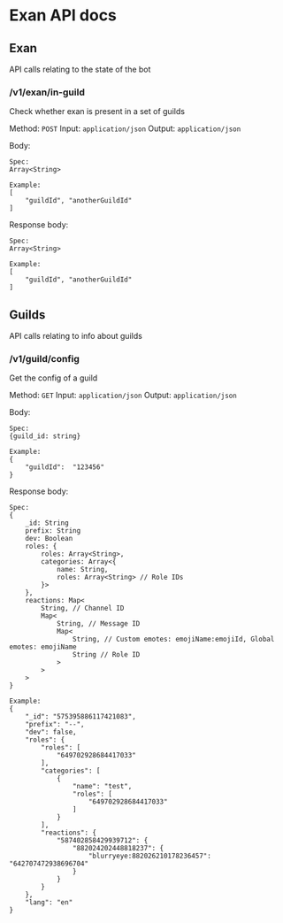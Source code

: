 # Exan API docs

## Exan

API calls relating to the state of the bot

### /v1/exan/in-guild
Check whether exan is present in a set of guilds

Method: `POST`
Input: `application/json`
Output: `application/json`

Body:
```
Spec:
Array<String>

Example:
[
    "guildId", "anotherGuildId"
]
```

Response body:
```
Spec:
Array<String>

Example:
[
    "guildId", "anotherGuildId"
]
```

## Guilds

API calls relating to info about guilds

### /v1/guild/config
Get the config of a guild

Method: `GET`
Input: `application/json`
Output: `application/json`

Body:
```
Spec:
{guild_id: string}

Example:
{
    "guildId":  "123456"
}
```

Response body:
```
Spec:
{
    _id: String
    prefix: String
    dev: Boolean
    roles: {
        roles: Array<String>,
        categories: Array<{
            name: String,
            roles: Array<String> // Role IDs
        }>
    },
    reactions: Map<
        String, // Channel ID
        Map<
            String, // Message ID
            Map<
                String, // Custom emotes: emojiName:emojiId, Global emotes: emojiName
                String // Role ID
            >
        >
    >
}

Example:
{
    "_id": "575395886117421083",
    "prefix": "--",
    "dev": false,
    "roles": {
        "roles": [
            "649702928684417033"
        ],
        "categories": [
            {
                "name": "test",
                "roles": [
                    "649702928684417033"
                ]
            }
        ],
        "reactions": {
            "587402858429939712": {
                "882024202448818237": {
                    "blurryeye:882026210178236457": "642707472938696704"
                }
            }
        }
    },
    "lang": "en"
}
```